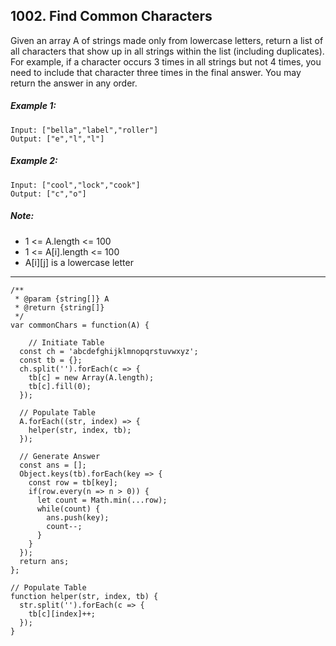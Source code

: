 ## 1002. Find Common Characters

Given an array A of strings made only from lowercase letters, return a list of all characters that show up in all strings within the list (including duplicates).  For example, if a character occurs 3 times in all strings but not 4 times, you need to include that character three times in the final answer.
You may return the answer in any order. 

##### Example 1:
```
Input: ["bella","label","roller"]
Output: ["e","l","l"]
```
##### Example 2:
```
Input: ["cool","lock","cook"]
Output: ["c","o"]
```
##### Note:
- 1 <= A.length <= 100
- 1 <= A[i].length <= 100
- A[i][j] is a lowercase letter

---
```
/**
 * @param {string[]} A
 * @return {string[]}
 */
var commonChars = function(A) {
  
    // Initiate Table
  const ch = 'abcdefghijklmnopqrstuvwxyz';
  const tb = {};
  ch.split('').forEach(c => {
    tb[c] = new Array(A.length);
    tb[c].fill(0);
  });
  
  // Populate Table
  A.forEach((str, index) => {
    helper(str, index, tb);
  });
  
  // Generate Answer
  const ans = [];
  Object.keys(tb).forEach(key => {
    const row = tb[key];
    if(row.every(n => n > 0)) {
      let count = Math.min(...row);
      while(count) {
        ans.push(key);
        count--;
      }
    }
  });
  return ans;
};

// Populate Table
function helper(str, index, tb) {
  str.split('').forEach(c => {
    tb[c][index]++;
  });
}
```
